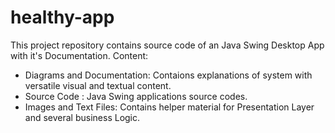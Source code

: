 ﻿# healthy-app
This project repository contains source code of an Java Swing Desktop App with it's Documentation.
Content:
- Diagrams and Documentation: Contaions explanations of system with versatile visual and textual content.
- Source Code : Java Swing applications source codes.
- Images and Text Files: Contains helper material for Presentation Layer and several business Logic.
